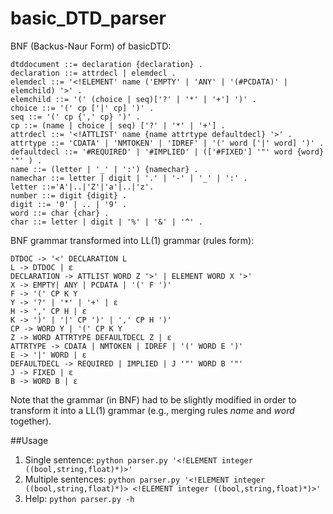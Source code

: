 # basic_DTD_parser

BNF (Backus-Naur Form) of basicDTD:

    dtddocument ::= declaration {declaration} .  
    declaration ::= attrdecl | elemdecl .  
    elemdecl ::= '<!ELEMENT' name ('EMPTY' | 'ANY' | '(#PCDATA)' | elemchild) '>' .  
    elemchild ::= '(' (choice | seq)['?' | '*' | '+'] ')' .  
    choice ::= '(' cp ['|' cp] ')' .  
    seq ::= '(' cp {',' cp} ')' .  
    cp ::= (name | choice | seq) ['?' | '*' | '+'] .  
    attrdecl ::= '<!ATTLIST' name {name attrtype defaultdecl} '>' .  
    attrtype ::= 'CDATA' | 'NMTOKEN' | 'IDREF' | '(' word ['|' word] ')' . defaultdecl ::= '#REQUIRED' | '#IMPLIED' | (['#FIXED'] '"' word {word} '"' ) .  
    name ::= (letter | '_' | ':') {namechar} .  
    namechar ::= letter | digit | '.' | '-' | '_' | ':' .  
    letter ::='A'|..|'Z'|'a'|..|'z'.  
    number ::= digit {digit} .  
    digit ::= '0' | .. | '9' .  
    word ::= char {char} .  
    char ::= letter | digit | '%' | '&' | '^' .

BNF grammar transformed into LL(1) grammar (rules form):

    DTDOC -> '<' DECLARATION L
    L -> DTDOC | ε
    DECLARATION -> ATTLIST WORD Z '>' | ELEMENT WORD X '>'
    X -> EMPTY| ANY | PCDATA | '(' F ')'
    F -> '(' CP K Y
    Y -> '?' | '*' | '+' | ε
    H -> ',' CP H | ε
    K -> ')' | '|' CP ')' | ',' CP H ')'
    CP -> WORD Y | '(' CP K Y
    Z -> WORD ATTRTYPE DEFAULTDECL Z | ε
    ATTRTYPE -> CDATA | NMTOKEN | IDREF | '(' WORD E ')'
    E -> '|' WORD | ε
    DEFAULTDECL -> REQUIRED | IMPLIED | J '"' WORD B '"'
    J -> FIXED | ε
    B -> WORD B | ε

Note that the grammar (in BNF) had to be slightly modified in order to transform it into a LL(1) grammar (e.g., merging rules *name* and *word* together).

##Usage
1. Single sentence: `python parser.py '<!ELEMENT integer ((bool,string,float)*)>'`
2. Multiple sentences: `python parser.py '<!ELEMENT integer ((bool,string,float)*)> <!ELEMENT integer ((bool,string,float)*)>'`
3. Help: `python parser.py -h`

